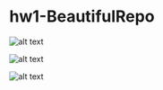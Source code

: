 # hw1-BeautifulRepo

![alt text](http://forthebadge.com/images/badges/made-with-python.svg)

![alt text](https://img.shields.io/github/license/%7Bgirish1430%7D/%7Bhw1-BeautifulRepo.svg)

![alt text]()
